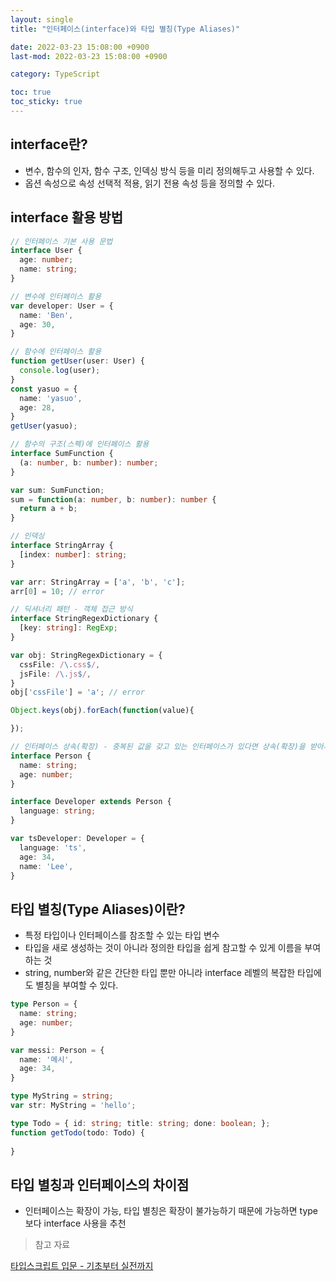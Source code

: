 ```yaml
---
layout: single
title: "인터페이스(interface)와 타입 별칭(Type Aliases)"

date: 2022-03-23 15:08:00 +0900
last-mod: 2022-03-23 15:08:00 +0900

category: TypeScript

toc: true 
toc_sticky: true
---
```

## interface란?
* 변수, 함수의 인자, 함수 구조, 인덱싱 방식 등을 미리 정의해두고 사용할 수 있다.
* 옵션 속성으로 속성 선택적 적용, 읽기 전용 속성 등을 정의할 수 있다.

## interface 활용 방법
```typescript
// 인터페이스 기본 사용 문법
interface User {
  age: number;
  name: string;
}

// 변수에 인터페이스 활용
var developer: User = {
  name: 'Ben',
  age: 30,
}

// 함수에 인터페이스 활용
function getUser(user: User) {
  console.log(user);
}
const yasuo = {
  name: 'yasuo',
  age: 28,
}
getUser(yasuo);

// 함수의 구조(스펙)에 인터페이스 활용
interface SumFunction {
  (a: number, b: number): number;
}

var sum: SumFunction;
sum = function(a: number, b: number): number {
  return a + b;
}

// 인덱싱
interface StringArray {
  [index: number]: string;
}

var arr: StringArray = ['a', 'b', 'c'];
arr[0] = 10; // error

// 딕셔너리 패턴 - 객체 접근 방식
interface StringRegexDictionary {
  [key: string]: RegExp;
}

var obj: StringRegexDictionary = {
  cssFile: /\.css$/,
  jsFile: /\.js$/,
}
obj['cssFile'] = 'a'; // error

Object.keys(obj).forEach(function(value){

});

// 인터페이스 상속(확장) - 중복된 값을 갖고 있는 인터페이스가 있다면 상속(확장)을 받아서 사용할 수 있다.
interface Person {
  name: string;
  age: number;
}

interface Developer extends Person {
  language: string;
}

var tsDeveloper: Developer = {
  language: 'ts',
  age: 34,
  name: 'Lee',
}
```
## 타입 별칭(Type Aliases)이란?
* 특정 타입이나 인터페이스를 참조할 수 있는 타입 변수
* 타입을 새로 생성하는 것이 아니라 정의한 타입을 쉽게 참고할 수 있게 이름을 부여하는 것
* string, number와 같은 간단한 타입 뿐만 아니라 interface 레벨의 복잡한 타입에도 별칭을 부여할 수 있다.

```typescript
type Person = {
  name: string;
  age: number;
}

var messi: Person = {
  name: '메시',
  age: 34,
}

type MyString = string;
var str: MyString = 'hello';

type Todo = { id: string; title: string; done: boolean; };
function getTodo(todo: Todo) {
  
}
```

## 타입 별칭과 인터페이스의 차이점
* 인터페이스는 확장이 가능, 타입 별칭은 확장이 불가능하기 때문에 가능하면 type 보다 interface 사용을 추천

> 참고 자료

[타입스크립트 입문 - 기초부터 실전까지](https://www.inflearn.com/course/타입스크립트-입문)